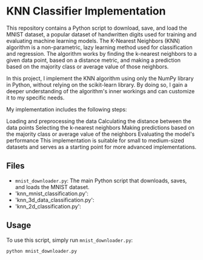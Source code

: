 # KNN Classifier Implementation

This repository contains a Python script to download, save, and load the MNIST dataset, a popular dataset of handwritten digits used for training and evaluating machine learning models.
The K-Nearest Neighbors (KNN) algorithm is a non-parametric, lazy learning method used for classification and regression. The algorithm works by finding the k-nearest neighbors to a given data point, based on a distance metric, and making a prediction based on the majority class or average value of those neighbors.

In this project, I implement the KNN algorithm using only the NumPy library in Python, without relying on the scikit-learn library. By doing so, I gain a deeper understanding of the algorithm's inner workings and can customize it to my specific needs.

My implementation includes the following steps:

Loading and preprocessing the data
Calculating the distance between the data points
Selecting the k-nearest neighbors
Making predictions based on the majority class or average value of the neighbors
Evaluating the model's performance
This implementation is suitable for small to medium-sized datasets and serves as a starting point for more advanced implementations.

## Files

- `mnist_downloader.py`: The main Python script that downloads, saves, and loads the MNIST dataset.
- 'knn_mnist_classification.py':
- 'knn_3d_data_classification.py':
- 'knn_2d_classification.py':

## Usage

To use this script, simply run `mnist_downloader.py`:

```bash
python mnist_downloader.py
